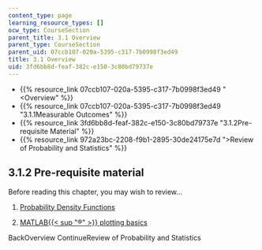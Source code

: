 ```yaml
---
content_type: page
learning_resource_types: []
ocw_type: CourseSection
parent_title: 3.1 Overview
parent_type: CourseSection
parent_uid: 07ccb107-020a-5395-c317-7b0998f3ed49
title: 3.1 Overview
uid: 3fd6bb8d-feaf-382c-e150-3c80bd79737e
---
```


*   {{% resource_link 07ccb107-020a-5395-c317-7b0998f3ed49 "\<Overview" %}}
*   {{% resource_link 07ccb107-020a-5395-c317-7b0998f3ed49 "3.1.1Measurable Outcomes" %}}
*   {{% resource_link 3fd6bb8d-feaf-382c-e150-3c80bd79737e "3.1.2Pre-requisite Material" %}}
*   {{% resource_link 972a23bc-2208-f9b1-2895-30de24175e7d "\>Review of Probability and Statistics" %}}

3.1.2 Pre-requisite material
----------------------------

Before reading this chapter, you may wish to review...

1.  [Probability Density Functions](https://en.wikipedia.org/wiki/Probability_density_function)
    
2.  [MATLAB{{< sup "®" >}} plotting basics](http://www.mathworks.com/help/matlab/index.html)
    

BackOverview ContinueReview of Probability and Statistics